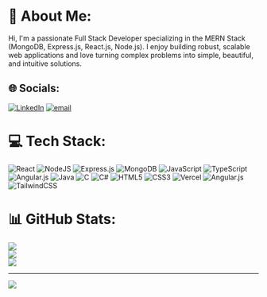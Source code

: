 # 💫 About Me:
Hi, I'm a passionate Full Stack Developer specializing in the MERN Stack (MongoDB, Express.js, React.js, Node.js). I enjoy building robust, scalable web applications and love turning complex problems into simple, beautiful, and intuitive solutions.


## 🌐 Socials:
[![LinkedIn](https://img.shields.io/badge/LinkedIn-%230077B5.svg?logo=linkedin&logoColor=white)](https://linkedin.com/in/https://www.linkedin.com/in/vikas-kumar-2304a92a3/) [![email](https://img.shields.io/badge/Email-D14836?logo=gmail&logoColor=white)](mailto:vikas12252@gmail.com) 

# 💻 Tech Stack:
![React](https://img.shields.io/badge/react-%2320232a.svg?style=for-the-badge&logo=react&logoColor=%2361DAFB) ![NodeJS](https://img.shields.io/badge/node.js-6DA55F?style=for-the-badge&logo=node.js&logoColor=white) ![Express.js](https://img.shields.io/badge/express.js-%23404d59.svg?style=for-the-badge&logo=express&logoColor=%2361DAFB) ![MongoDB](https://img.shields.io/badge/MongoDB-%234ea94b.svg?style=for-the-badge&logo=mongodb&logoColor=white) ![JavaScript](https://img.shields.io/badge/javascript-%23323330.svg?style=for-the-badge&logo=javascript&logoColor=%23F7DF1E) ![TypeScript](https://img.shields.io/badge/typescript-%23007ACC.svg?style=for-the-badge&logo=typescript&logoColor=white) ![Angular.js](https://img.shields.io/badge/angular.js-%23E23237.svg?style=for-the-badge&logo=angularjs&logoColor=white) ![Java](https://img.shields.io/badge/java-%23ED8B00.svg?style=for-the-badge&logo=openjdk&logoColor=white)  ![C](https://img.shields.io/badge/c-%2300599C.svg?style=for-the-badge&logo=c&logoColor=white) ![C#](https://img.shields.io/badge/c%23-%23239120.svg?style=for-the-badge&logo=csharp&logoColor=white) ![HTML5](https://img.shields.io/badge/html5-%23E34F26.svg?style=for-the-badge&logo=html5&logoColor=white) ![CSS3](https://img.shields.io/badge/css3-%231572B6.svg?style=for-the-badge&logo=css3&logoColor=white) ![Vercel](https://img.shields.io/badge/vercel-%23000000.svg?style=for-the-badge&logo=vercel&logoColor=white) ![Angular.js](https://img.shields.io/badge/angular.js-%23E23237.svg?style=for-the-badge&logo=angularjs&logoColor=white) ![TailwindCSS](https://img.shields.io/badge/tailwindcss-%2338B2AC.svg?style=for-the-badge&logo=tailwind-css&logoColor=white)   
# 📊 GitHub Stats:
![](https://github-readme-stats.vercel.app/api?username=vikas8561&theme=dark&hide_border=false&include_all_commits=false&count_private=true)<br/>
![](https://nirzak-streak-stats.vercel.app/?user=vikas8561&theme=dark&hide_border=false)<br/>
![](https://github-readme-stats.vercel.app/api/top-langs/?username=vikas8561&theme=dark&hide_border=false&include_all_commits=false&count_private=true&layout=compact)

---
[![](https://visitcount.itsvg.in/api?id=vikas8561&icon=0&color=0)](https://visitcount.itsvg.in)

<!-- Proudly created with GPRM ( https://gprm.itsvg.in ) -->
